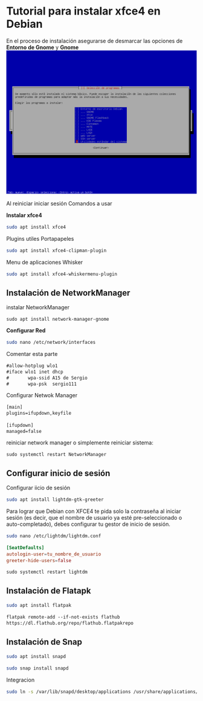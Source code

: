 # Tutorial para instalar xfce4 en Debian

En el proceso de instalación asegurarse de desmarcar las opciones de **Entorno de Gnome** y **Gnome**
![Selección de programas](img/seleccion-programas.png)

Al reiniciar iniciar sesión
Comandos a usar

**Instalar xfce4**
```bash
sudo apt install xfce4
```
Plugins utiles
Portapapeles
```bash
sudo apt install xfce4-clipman-plugin
```
Menu de aplicaciones Whisker
```bash
sudo apt install xfce4-whiskermenu-plugin
```

## Instalación de NetworkManager
instalar NetworkManager
```
sudo apt install network-manager-gnome
```
**Configurar Red**
```bash
sudo nano /etc/network/interfaces
```
Comentar esta parte
```
#allow-hotplug wlo1
#iface wlo1 inet dhcp
#       wpa-ssid A15 de Sergio
#       wpa-psk  sergio111
```
Configurar Netwok Manager
```
[main]
plugins=ifupdown,keyfile

[ifupdown]
managed=false
```
reiniciar network manager o simplemente reiniciar sistema:
```
sudo systemctl restart NetworkManager
```

## Configurar inicio de sesión
Configurar iicio de sesión
```bash
sudo apt install lightdm-gtk-greeter
```
Para lograr que Debian con XFCE4 te pida solo la contraseña al iniciar sesión (es decir, que el nombre de usuario ya esté pre-seleccionado o auto-completado), debes configurar tu gestor de inicio de sesión.
``` bash
sudo nano /etc/lightdm/lightdm.conf
```
```conf
[SeatDefaults]
autologin-user=tu_nombre_de_usuario
greeter-hide-users=false
```
```
sudo systemctl restart lightdm
```
## Instalación de Flatapk
```bash
sudo apt install flatpak
```
```
flatpak remote-add --if-not-exists flathub https://dl.flathub.org/repo/flathub.flatpakrepo
```
## Instalación de Snap
```bash
sudo apt install snapd
```
```bash
sudo snap install snapd
```
Integracion 
``` bash
sudo ln -s /var/lib/snapd/desktop/applications /usr/share/applications/snapd
```